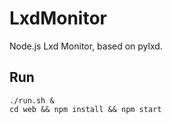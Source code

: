 # LxdMonitor
Node.js Lxd Monitor, based on pylxd.

## Run
```
./run.sh &
cd web && npm install && npm start
```
